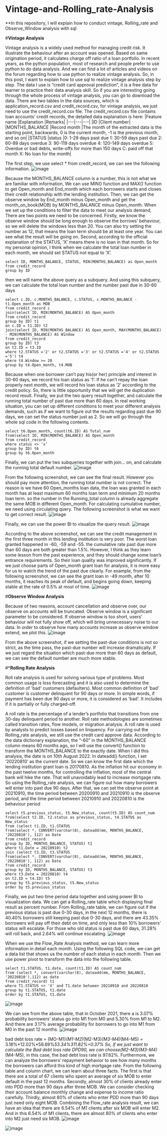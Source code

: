 # Vintage-and-Rolling_rate-Analysis
**In this repository, I will explain how to conduct vintage, Rolling_rate and Observe_Window analysis with sql


#**Vintage Analysis**


Vintage analysis is a widely used method for managing credit risk. It illustrate the behaviour after an account was opened. Based on same origination period, it calculates charge off ratio of a loan portfolio. In recent years, as the python population, most of research and people prefer to use python to do data analysis. And we can find a lot of articles and videos on the forum regarding how to use python to realize vintage analysis. So, in this post, I want to explain how to use sql to realize vintage analysis step by step. The data I use is “credit card approval prediction”, it is a free data for learner to practice their data analysis skill. So if you are interesting going through the whole process of vintage analysis, you can go to download the data. 
There are two tables in the data sources, which is application_record.csv and credit_record.csv, for vintage analysis, we just need to use the credit_record.csv file. The credit_record.csv file contains loan accounts’ credit records, the detailed data explanation is here:
|Feature name	|Explanation	|Remarks|
|---|---|---|
|ID	|Client number|	
|MONTHS_BALANCE	|Record month	|The month of the extracted data is the starting point, backwards, 0 is the current month, -1 is the previous month, and so on|
|STATUS	|status	|0: 1-29 days past due 1: 30-59 days past due 2: 60-89 days overdue 3: 90-119 days overdue 4: 120-149 days overdue 5: Overdue or bad debts, write-offs for more than 150 days C: paid off that month X: No loan for the month|


The first step, we use select * from credit_record, we can see the following information.
 ![image](https://user-images.githubusercontent.com/50256538/198986508-f1d0e090-8f44-48e6-b734-99daea11dd0c.png)

 
 
 
Because the MONTHS_BALANCE column is a number, this is not what we are familiar with information, We can use MIN() function and MAX() function to get Open_month and End_month  which each borrowers starts and closes their credit relationship with the lending institution. Then, we can get the observe window by End_month minus Open_month and get the month_on_book(MOB) by MONTHS_BALANCE  minus Open_month. 
When we set up the conditions to filter the data to meet our analysis demand, There are two points we need to be concerned. Firstly, we know the observe window should be long enough to observe the borrows’ behaviour, so we will delete the windows less than 20. You can also try setting the number as 12, that means the loan term should be at least one year. You can see what the result will be going on. Second, according to the official explanation of the STATUS, ‘X’ means there is no loan in that month. So for my personal opinion, I think when we calculate the total loan number in each month, we should set STATUS not equal to ‘X’.
```
select ID, MONTHS_BALANCE, STATUS, MIN(MONTHS_BALANCE) as Open_month
from credit_record
group by ID
```
then we will name the above query as a subquery. And using this subquery, we can calculate the total loan number and the number past due in 30-60 days
```
select c.ID, c.MONTHS_BALANCE, c.STATUS, c.MONTHS_BALANCE - t1.Open_month as MOB
from credit_record c
join(select ID, MIN(MONTHS_BALANCE) AS Open_month
from credit_record
group by ID) t1
on c.ID = t1.ID) t2
join(select ID, MIN(MONTHS_BALANCE) AS Open_month, MAX(MONTHS_BALANCE) - MIN(MONTHS_BALANCE) AS Window 
from credit_record
group by ID) t3
on t2.ID = t3.ID
where t2.STATUS ='2' or t2.STATUS ='3' or t2.STATUS ='4' or t2.STATUS ='5') t4
where t4.Window >= 20
group by t4.Open_month, t4.MOB
```
Because when one borrower can’t pay his(or her) principle and interest in 30-60 days, we record his loan status as ‘1’. If he can’t repay the loan properly next month, we will record his loan status as ‘2’ according to the credit policy. So, there is little opportunity that we will get the duplication record result. Finally, we put the two query result together, and calculate the running total number of past due more than 60 days. In real working situation, you can set up different conditions to meet your different analysis demands, such as if we want to figure out the results regarding past due 90 days, we can set the status number just as 2. So we will go through the whole sql code in the following contents.
```
select t6.Open_month, count(t6.ID) AS Total_num
from(select ID, MIN(MONTHS_BALANCE) AS Open_month
from credit_record
where status <> ‘x’
group by ID) t6
group by t6.Open_month
```
Finally, we can put the two subqueries together with join… on, and calculate the running total default number. 
![image](https://user-images.githubusercontent.com/50256538/198987090-5591f052-4e2d-49db-8e74-fb7161a2ec29.png)



From the following screenshot, we can see the final result. However you should pay more attention, the running total number is not correct. The reason is we have 60 Open_months loan data, the loan was granted in each month has at least maximum 60 months loan term and minimum 20 months loan term. so the number in the Running_total column is already aggregate the same MOB in different Open_month. For calculating cumulative number, we need using circulating query. The following screenshot is what we want to get correct result.
![image](https://user-images.githubusercontent.com/50256538/198987267-357bf282-f00a-46d9-82a2-b65b281965b6.png)


 
Finally, we can use the power BI to visualize the query result.
![image](https://user-images.githubusercontent.com/50256538/198987429-eb83b0a0-6cb2-4ee8-ad21-49bc2375b50a.png)

 
According to the above screenshot, we can see the credit management in the first three month in this lending institution is very poor. The worst loan granted  happened in -60, -59 and -55. the cumulative rate past due more than 60 days are both greater than 1.5%. However, I think as they learn some lesson from the past experience, and they should change some loan’s entrance requirements. So their loan quality was improved significantly. If we just choose parts of Open_month grant loan for analysis, it is more easy for us to watch the trend of the past due clearly. For example, from the following screenshot, we can see the grant loan in -49 month, after 10 months, it reaches its peak of default, and begins going down, keeping stable at the rate of 0.5% at most of time.
![image](https://user-images.githubusercontent.com/50256538/198987494-b5a01870-75b2-4c95-bcfa-6820dea9128f.png)

 
#**Observe Window Analysis**


Because of two reasons, account cancellation and observe over, our observe on accounts will be truncated. Observe window is a significant parameter to be considered. If observe window is too short, users’ behaviour will not fully show off, which will bring unnecessary noise to our data. In order to observe how many accounts increase as observe window extend, we plot this.
![image](https://user-images.githubusercontent.com/50256538/198987550-a5f9d667-6939-47d9-9c0c-4632528df96e.png)

 
From the above screenshot, if we setting the past-due conditions is not so strict, as the time pass, the past-due number will increase dramatically. If we just regard the situation which past-due more than 60 days as default, we can see the default number are much more stable.

#***Rolling Rate Analysis**

Roll rate analysis is used for solving various type of problems. Most common usage is loss forecasting and it is also used to determine the definition of 'bad' customers (defaulters). Most common definition of 'bad' customer is customer delinquent for 90 days or more. In simple words, if payment has been due 90 days or more, it is considered as 'bad'. It includes if it is partially or fully charged-off.

A roll rate is the percentage of a lender’s portfolio that transitions from one 30-day delinquent period to another. Roll rate methodologies are sometimes called transition rates, flow models, or migration analysis. A roll rate is used by analysts to predict losses based on linquency. For carrying out the Rolling_rate analysis, we still use the credit card approve data. According to the data dictionary explanation, the “-60” in the MONTHS_BALANCE column means 60 months ago, so I will use the convert() function to transform the MONTHS_BALANCE to the exactly date. When I did this analysis, the date is on 10th August 2022. In dateadd() function, I set ‘20220810’ as the current date. So we can know the first date which the lending institution grant loan is 20170810. As the inflation hit our economy in the past twelve months, for controlling the inflation, most of the central bank will hike the rate. That will unavoidably lead to increase mortgage rate. So using the Rolling_rate analysis, we can figure out how many borrowers will enter into past due 90 days. After that, we can set the observe point at 20210910, the time period between 20200910 and 20210910 is the observe period, and the time period between 20210910 and 20220810 is the behaviour period
```
select t5.previous_status, t5.New_status, count(t5.ID) AS count_num
from(select t2.ID, t2.status as previous_status, t4.STATUS as New_status
from (select t1.ID, t1.STATUS
from(select *, CONVERT(varchar(8), dateadd(mm, MONTHS_BALANCE, '20220810'), 112) as Date
from credit_record
group by ID, MONTHS_BALANCE, STATUS) t1
where t1.Date = 20210910) t2
join (select t3.ID, t3.STATUS
from(select *, CONVERT(varchar(8), dateadd(mm, MONTHS_BALANCE, '20220810'), 112) as Date
from credit_record
group by ID, MONTHS_BALANCE, STATUS) t3
where t3.Date = 20220810) t4
on t2.ID = t4.ID) t5
group by t5.previous_status, t5.New_status
order by t5.previous_status
```
Finally, we put two time period data together and using power BI to visualization data. We can get a Rolling_rate table which displaying final result as percent number. From Rolling_rate table, we can figure out if the previous status is past due 0-30 days, in the next 12 months, there is 40.40% borrowers still keeping past due 0-30 days, and there are 43.35% borrowers will pay off their debt on time, and only less than 10% borrowers’ status will escalate. For those who old status is past due 60 days, 31.28% will roll back, and 2.64% will continue escalating.
![image](https://user-images.githubusercontent.com/50256538/198988561-9bcc0b81-acd8-4df6-9d00-5593a6e57807.png)


When we use the Flow_Rate Analysis method, we can learn more information in detail each month. Using the following SQL code, we can get a data list that shows us the number of each status in each month. Then we use power pivot to transform the data into the following table.

```
select t1.STATUS, t1.date, count(t1.ID) AS count_num
from (select *, convert(varchar(8), dateadd(mm, MONTHS_BALANCE, '20220810'),112) as date
from credit_record) t1
where T1.STATUS <> 'X' and T1.date between 20210910 and 20220810
group by t1.STATUS, t1.date
order by t1.STATUS, t1.date
```
![image](https://user-images.githubusercontent.com/50256538/198988973-69e77ddd-b3e7-4b38-a206-c1288e899be4.png)


We can see from the above table, that in October 2021, there a is 3.07% probability borrowers’ status go into M1 from M0 and 5.30% from M1 to M2. And there are 3.17% average probability for borrowers to go into M1 from M0 in the past 12 months.
![image](https://user-images.githubusercontent.com/50256538/198989071-770c82c3-d57c-4ed9-999f-a1829faa8fe6.png)

 
bad debt loss rate = (MO-M1)*(M1-M2)*(M2-M3)*(M3-M4)*(M4-M5)
                             = 3.18%*12.02%*58.69%*53.34%*311.82%=0.37%
So, if we just want to calculate the Bad debt loss rate DPD90, we can choose(M2-M3)*(M3-M4)*(M4-M5), in this case, the bad debt loss rate is 97.62%.
Furthermore, we can analyze the borrowers’ repayment behavior to see how many months the borrowers can afford this kind of high mortgage rate. From the following table and column chart, we can learn about three facts. The first is that there are a total of 67 clients who spent an average of six MOB to enter default in the past 12 months. Secondly, almost 30% of clients already enter into PDD more than 90 days after three MOB. We can consider checking their account balance monthly change and expense to income ratio carefully. Thirdly, almost 80% of clients who enter PDD more than 90 days just need only eight MOB. Combining the Flow_rate analysis result, we can have an idea that there are 6.54% of M1 clients after six MOB will enter M2. And in this 6.54% of M1 clients, there are almost 80% of clients who enter into M2 just need six MOB. 
![image](https://user-images.githubusercontent.com/50256538/198989231-07745d66-a799-48f9-a79e-6bbd73514887.png)

![image](https://user-images.githubusercontent.com/50256538/198989270-b7938dd2-14e5-45e5-b805-063cec3c0c5d.png)


 
